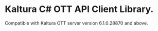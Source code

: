 # Kaltura C# OTT API Client Library.
Compatible with Kaltura OTT server version 6.1.0.28870 and above.
